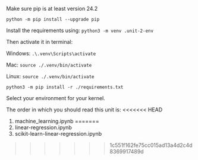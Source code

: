Make sure pip is at least version 24.2

`python -m pip install --upgrade pip`


Install the requirements using:
`python3 -m venv .unit-2-env`

Then activate it in terminal:

Windows: `.\.venv\Scripts\activate`

Mac: `source ./.venv/bin/activate`

Linux: `source ./.venv/bin/activate`

`python3 -m pip install -r ./requirements.txt`

Select your environment for your kernel.


The order in which you should read this unit is:
<<<<<<< HEAD
1. machine_learning.ipynb
=======
1. linear-regression.ipynb
2. scikit-learn-linear-regression.ipynb
>>>>>>> 1c551f162fe75cc015ad13a4d2c4d8369917489d
